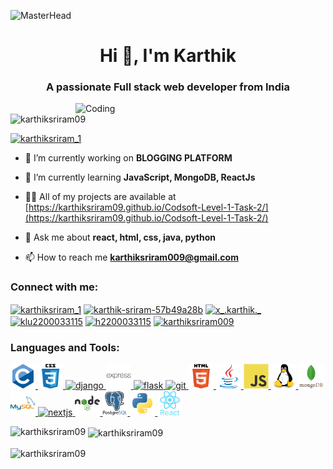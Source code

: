 ![MasterHead](https://repository-images.githubusercontent.com/588181932/e36ec678-7984-4cdd-8e4c-a3932772ff8e)
<h1 align="center">Hi 👋, I'm Karthik</h1>
<h3 align="center">A passionate Full stack web developer from India</h3>
<img align="right" alt="Coding" width="400" src="https://i.pinimg.com/originals/2a/53/65/2a53651a35816f499270d8275fd5318f.gif"

<p align="left"> <img src="https://komarev.com/ghpvc/?username=karthiksriram09&label=Profile%20views&color=0e75b6&style=flat" alt="karthiksriram09" /> </p>

<p align="left"> <a href="https://twitter.com/karthiksriram_1" target="blank"><img src="https://img.shields.io/twitter/follow/karthiksriram_1?logo=twitter&style=for-the-badge" alt="karthiksriram_1" /></a> </p>

- 🔭 I’m currently working on **BLOGGING PLATFORM**

- 🌱 I’m currently learning **JavaScript, MongoDB, ReactJs**

- 👨‍💻 All of my projects are available at [https://karthiksriram09.github.io/Codsoft-Level-1-Task-2/](https://karthiksriram09.github.io/Codsoft-Level-1-Task-2/)

- 💬 Ask me about **react, html, css, java, python**

- 📫 How to reach me **karthiksriram009@gmail.com**

<h3 align="left">Connect with me:</h3>
<p align="left">
<a href="https://twitter.com/karthiksriram_1" target="blank"><img align="center" src="https://raw.githubusercontent.com/rahuldkjain/github-profile-readme-generator/master/src/images/icons/Social/twitter.svg" alt="karthiksriram_1" height="30" width="40" /></a>
<a href="https://linkedin.com/in/karthik-sriram-57b49a28b" target="blank"><img align="center" src="https://raw.githubusercontent.com/rahuldkjain/github-profile-readme-generator/master/src/images/icons/Social/linked-in-alt.svg" alt="karthik-sriram-57b49a28b" height="30" width="40" /></a>
<a href="https://instagram.com/x_.karthik._" target="blank"><img align="center" src="https://raw.githubusercontent.com/rahuldkjain/github-profile-readme-generator/master/src/images/icons/Social/instagram.svg" alt="x_.karthik._" height="30" width="40" /></a>
<a href="https://www.codechef.com/users/klu2200033115" target="blank"><img align="center" src="https://cdn.jsdelivr.net/npm/simple-icons@3.1.0/icons/codechef.svg" alt="klu2200033115" height="30" width="40" /></a>
<a href="https://www.hackerrank.com/h2200033115" target="blank"><img align="center" src="https://raw.githubusercontent.com/rahuldkjain/github-profile-readme-generator/master/src/images/icons/Social/hackerrank.svg" alt="h2200033115" height="30" width="40" /></a>
<a href="https://www.leetcode.com/karthiksriram009" target="blank"><img align="center" src="https://raw.githubusercontent.com/rahuldkjain/github-profile-readme-generator/master/src/images/icons/Social/leet-code.svg" alt="karthiksriram009" height="30" width="40" /></a>
</p>

<h3 align="left">Languages and Tools:</h3>
<p align="left"> <a href="https://www.cprogramming.com/" target="_blank" rel="noreferrer"> <img src="https://raw.githubusercontent.com/devicons/devicon/master/icons/c/c-original.svg" alt="c" width="40" height="40"/> </a> <a href="https://www.w3schools.com/css/" target="_blank" rel="noreferrer"> <img src="https://raw.githubusercontent.com/devicons/devicon/master/icons/css3/css3-original-wordmark.svg" alt="css3" width="40" height="40"/> </a> <a href="https://www.djangoproject.com/" target="_blank" rel="noreferrer"> <img src="https://cdn.worldvectorlogo.com/logos/django.svg" alt="django" width="40" height="40"/> </a> <a href="https://expressjs.com" target="_blank" rel="noreferrer"> <img src="https://raw.githubusercontent.com/devicons/devicon/master/icons/express/express-original-wordmark.svg" alt="express" width="40" height="40"/> </a> <a href="https://flask.palletsprojects.com/" target="_blank" rel="noreferrer"> <img src="https://www.vectorlogo.zone/logos/pocoo_flask/pocoo_flask-icon.svg" alt="flask" width="40" height="40"/> </a> <a href="https://git-scm.com/" target="_blank" rel="noreferrer"> <img src="https://www.vectorlogo.zone/logos/git-scm/git-scm-icon.svg" alt="git" width="40" height="40"/> </a> <a href="https://www.w3.org/html/" target="_blank" rel="noreferrer"> <img src="https://raw.githubusercontent.com/devicons/devicon/master/icons/html5/html5-original-wordmark.svg" alt="html5" width="40" height="40"/> </a> <a href="https://www.java.com" target="_blank" rel="noreferrer"> <img src="https://raw.githubusercontent.com/devicons/devicon/master/icons/java/java-original.svg" alt="java" width="40" height="40"/> </a> <a href="https://developer.mozilla.org/en-US/docs/Web/JavaScript" target="_blank" rel="noreferrer"> <img src="https://raw.githubusercontent.com/devicons/devicon/master/icons/javascript/javascript-original.svg" alt="javascript" width="40" height="40"/> </a> <a href="https://www.linux.org/" target="_blank" rel="noreferrer"> <img src="https://raw.githubusercontent.com/devicons/devicon/master/icons/linux/linux-original.svg" alt="linux" width="40" height="40"/> </a> <a href="https://www.mongodb.com/" target="_blank" rel="noreferrer"> <img src="https://raw.githubusercontent.com/devicons/devicon/master/icons/mongodb/mongodb-original-wordmark.svg" alt="mongodb" width="40" height="40"/> </a> <a href="https://www.mysql.com/" target="_blank" rel="noreferrer"> <img src="https://raw.githubusercontent.com/devicons/devicon/master/icons/mysql/mysql-original-wordmark.svg" alt="mysql" width="40" height="40"/> </a> <a href="https://nextjs.org/" target="_blank" rel="noreferrer"> <img src="https://cdn.worldvectorlogo.com/logos/nextjs-2.svg" alt="nextjs" width="40" height="40"/> </a> <a href="https://nodejs.org" target="_blank" rel="noreferrer"> <img src="https://raw.githubusercontent.com/devicons/devicon/master/icons/nodejs/nodejs-original-wordmark.svg" alt="nodejs" width="40" height="40"/> </a> <a href="https://www.postgresql.org" target="_blank" rel="noreferrer"> <img src="https://raw.githubusercontent.com/devicons/devicon/master/icons/postgresql/postgresql-original-wordmark.svg" alt="postgresql" width="40" height="40"/> </a> <a href="https://www.python.org" target="_blank" rel="noreferrer"> <img src="https://raw.githubusercontent.com/devicons/devicon/master/icons/python/python-original.svg" alt="python" width="40" height="40"/> </a> <a href="https://reactjs.org/" target="_blank" rel="noreferrer"> <img src="https://raw.githubusercontent.com/devicons/devicon/master/icons/react/react-original-wordmark.svg" alt="react" width="40" height="40"/> </a> </p>

<p><img align="left" src="https://github-readme-stats.vercel.app/api/top-langs?username=karthiksriram09&show_icons=true&locale=en&layout=compact" alt="karthiksriram09" /></p>

<p>&nbsp;<img align="center" src="https://github-readme-stats.vercel.app/api?username=karthiksriram09&show_icons=true&locale=en" alt="karthiksriram09" /></p>

<p><img align="center" src="https://github-readme-streak-stats.herokuapp.com/?user=karthiksriram09&" alt="karthiksriram09" /></p>
